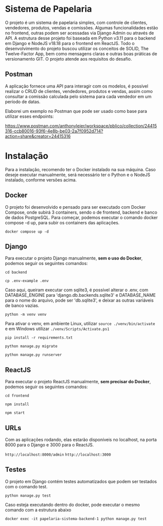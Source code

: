 # Sistema de Papelaria

O projeto é um sistema de papelaria simples, com controle de clientes, vendedores, produtos, vendas e comissões. Algumas funcionalidades estão no frontend, outras podem ser acessadas via Django Admin ou através de API. A estrutura desse projeto foi baseada em Python v3.11 para o backend em Django e NodeJS v18.18 para o frontend em ReactJS. Todo o desenvolvimento do projeto buscou utilizar os conceitos de SOLID, The Twelve-Factor App, bem como mensagens claras e outras boas práticas de versionamento GIT. O projeto atende aos requisitos do desafio.

## Postman

A aplicação fornece uma API para interagir com os modelos, é possível realizar o CRUD de clientes, vendedores, produtos e vendas, assim como consultar a comissão calculada pelo sistema para cada vendedor em um período de datas.

Elaborei um exemplo no Postman que pode ser usado como base para utilizar esses endpoints:

https://www.postman.com/anthonyleier/workspace/pblico/collection/24415316-ccb80016-93f6-4e8b-be03-2a7f0952d714?action=share&creator=24415316

# Instalação

Para a instalação, recomendo ter o Docker instalado na sua máquina. Caso deseje executar manualmente, será necessário ter o Python e o NodeJS instalado, conforme versões acima.

## Docker

O projeto foi desenvolvido e pensado para ser executado com Docker Compose, onde subirá 3 containers, sendo o de frontend, backend e banco de dados PostgreSQL. Para começar, podemos executar o comando docker compose -d up, para subir os containers das aplicações.

`docker compose up -d`

## Django

Para executar o projeto Django manualmente, **sem o uso do Docker**, podemos seguir os seguintes comandos:

`cd backend`

`cp .env-example .env`

Caso aqui, queiram executar com sqlite3, é possível alterar o .env, com DATABASE_ENGINE para 'django.db.backends.sqlite3' e DATABASE_NAME para o nome do arquivo, pode ser 'db.sqlite3', e deixar as outras variáveis de banco vazias.

`python -m venv venv`

Para ativar o venv, em ambiente Linux, utilizar `source ./venv/bin/activate` e em Windows utilizar `./venv/Scripts/Activate.ps1`

`pip install -r requirements.txt`

`python manage.py migrate`

`python manage.py runserver`

## ReactJS

Para executar o projeto ReactJS manualmente, **sem precisar do Docker**, podemos seguir os seguintes comandos:

`cd frontend`

`npm install`

`npm start`

## URLs

Com as aplicações rodando, elas estarão disponíveis no localhost, na porta 8000 para o Django e 3000 para o ReactJS.

`http://localhost:8000/admin`
`http://localhost:3000`

## Testes

O projeto em Django contém testes automatizados que podem ser testados com o comando test.

`python manage.py test`

Caso esteja executando dentro do docker, pode executar o mesmo comando com a estrutura abaixo

`docker exec -it papelaria-sistema-backend-1 python manage.py test`
